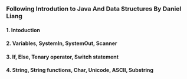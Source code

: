 ### Following Introdution to Java And Data Structures By Daniel Liang

#### 1. Intoduction
#### 2. Variables, SystemIn, SystemOut, Scanner
#### 3. If, Else, Tenary operator, Switch statement
#### 4. String, String functions, Char, Unicode, ASCII, Substring

